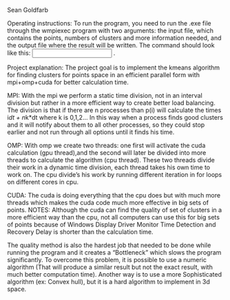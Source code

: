 Sean Goldfarb

Operating instructions:
To run the program, you need to run the .exe file through the wmpiexec program with two arguments: the input file, 
which contains the points, numbers of clusters and more information needed, and the output file where the result will be written. 
The command should look like this: <exe location> <input file> <output file>.

Project explanation:
The project goal is to implement the kmeans algorithm for finding clusters for points space in an efficient parallel form 
with mpi+omp+cuda for better calculation time.

MPI:
With the mpi we perform a static time division, not in an interval division but rather in a more efficient way to 
create better load balancing. The division is that if there are n processes than p(i) will calculate the 
times i*dt + n*k*dt where k is 0,1,2… In this way when a process finds good clusters and it will notify about 
them to all other processes, so they could stop earlier and not run through all options until it finds his time.

OMP:
With omp we create two threads: one first will activate the cuda calculation (gpu thread),and the second will later 
be divided into more threads to calculate the algorithm (cpu thread). These two threads divide their work in a dynamic 
time division, each thread takes his own time to work on. The cpu divide’s his work by running different iteration 
in for loops on different cores in cpu.

CUDA:
The cuda is doing everything that the cpu does but with much more threads which makes the cuda code much more 
effective in big sets of points.
NOTES:
Although the cuda can find the quality of set of clusters in a more efficient way than the cpu, not all computers 
can use this for big sets of points because of Windows Display Driver Monitor Time Detection and Recovery Delay is 
shorter than the calculation time.

The quality method is also the hardest job that needed to be done while running the program and it creates a “Bottleneck” 
which slows the program significantly. To overcome this problem, it is possible to use a numeric algorithm 
(That will produce a similar result but not the exact result, with much better computation time). Another way is to 
use a more Sophisticated algorithm (ex: Convex hull), but it is a hard algorithm to implement in 3d space.
